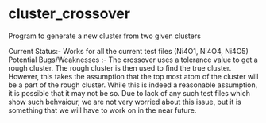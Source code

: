 # cluster_crossover
Program to generate a new cluster from two given clusters

Current Status:- Works for all the current test files (Ni4O1, Ni4O4, Ni4O5)
Potential Bugs/Weaknesses :- The crossover uses a tolerance value to get a rough cluster. The rough cluster is then used to find the true cluster. However, this takes the assumption that the top most atom of the cluster will be a part of the rough cluster. While this is indeed a reasonable assumption, it is possible that it may not be so. Due to lack of any such test files which show such behvaiour, we are not very worried about this issue, but it is something that we will have to work on in the near future.
